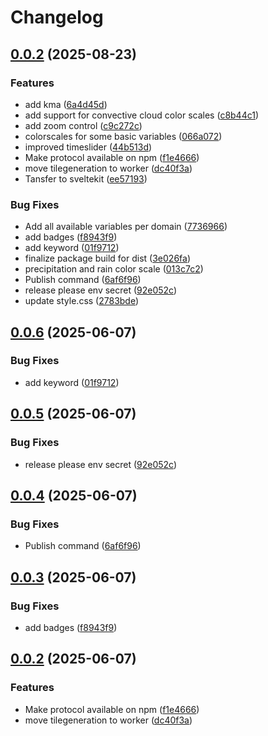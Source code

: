 # Changelog

## [0.0.2](https://github.com/open-meteo/omaps/compare/omaps-v0.0.1...omaps-v0.0.2) (2025-08-23)


### Features

* add kma ([6a4d45d](https://github.com/open-meteo/omaps/commit/6a4d45db4477b6c387005cc546606de8c9b3afc7))
* add support for convective cloud color scales ([c8b44c1](https://github.com/open-meteo/omaps/commit/c8b44c169e105733716f3c0315a5c5d52ea9e68f))
* add zoom control ([c9c272c](https://github.com/open-meteo/omaps/commit/c9c272cec7ee122157748cc806d8697e6bc34ac2))
* colorscales for some basic variables ([066a072](https://github.com/open-meteo/omaps/commit/066a072fb54bb435756b0a5de66b3a366e576b40))
* improved timeslider ([44b513d](https://github.com/open-meteo/omaps/commit/44b513d13679af7fa9d8e91eeaeed669df03fd82))
* Make protocol available on npm ([f1e4666](https://github.com/open-meteo/omaps/commit/f1e4666230d5496d9af6637470f350452d6d350f))
* move tilegeneration to worker ([dc40f3a](https://github.com/open-meteo/omaps/commit/dc40f3aa7618e27aa37ae79fabcd7773d0a65080))
* Tansfer to sveltekit ([ee57193](https://github.com/open-meteo/omaps/commit/ee571938a6be5518446dab156fbd73deb07c35de))


### Bug Fixes

* Add all available variables per domain ([7736966](https://github.com/open-meteo/omaps/commit/7736966d472d163ae1c593bceb92b4435ff74ba4))
* add badges ([f8943f9](https://github.com/open-meteo/omaps/commit/f8943f997ce1f2268a01fef03ae25a286e540633))
* add keyword ([01f9712](https://github.com/open-meteo/omaps/commit/01f9712a10f20082a5a3faf9c0cf1ad9daf26825))
* finalize package build for dist ([3e026fa](https://github.com/open-meteo/omaps/commit/3e026fa60c23210ff89bae8cb29d9f020254d24d))
* precipitation and rain color scale ([013c7c2](https://github.com/open-meteo/omaps/commit/013c7c2fb061c0c2d5cfa170213c64dda77c1ea4))
* Publish command ([6af6f96](https://github.com/open-meteo/omaps/commit/6af6f965f9b2355eaed89fbaa89d3e75899e8ca0))
* release please env secret ([92e052c](https://github.com/open-meteo/omaps/commit/92e052c7844fae7f00595137ca69aea9ae180626))
* update style.css ([2783bde](https://github.com/open-meteo/omaps/commit/2783bde4b6d485c760fc732a7cdd78f5f118a0f3))

## [0.0.6](https://github.com/open-meteo/omaps/compare/omaps-v0.0.5...omaps-v0.0.6) (2025-06-07)


### Bug Fixes

* add keyword ([01f9712](https://github.com/open-meteo/omaps/commit/01f9712a10f20082a5a3faf9c0cf1ad9daf26825))

## [0.0.5](https://github.com/open-meteo/omaps/compare/omaps-v0.0.4...omaps-v0.0.5) (2025-06-07)


### Bug Fixes

* release please env secret ([92e052c](https://github.com/open-meteo/omaps/commit/92e052c7844fae7f00595137ca69aea9ae180626))

## [0.0.4](https://github.com/open-meteo/omaps/compare/omaps-v0.0.3...omaps-v0.0.4) (2025-06-07)


### Bug Fixes

* Publish command ([6af6f96](https://github.com/open-meteo/omaps/commit/6af6f965f9b2355eaed89fbaa89d3e75899e8ca0))

## [0.0.3](https://github.com/open-meteo/omaps/compare/omaps-v0.0.2...omaps-v0.0.3) (2025-06-07)


### Bug Fixes

* add badges ([f8943f9](https://github.com/open-meteo/omaps/commit/f8943f997ce1f2268a01fef03ae25a286e540633))

## [0.0.2](https://github.com/open-meteo/omaps/compare/omaps-v0.0.1...omaps-v0.0.2) (2025-06-07)


### Features

* Make protocol available on npm ([f1e4666](https://github.com/open-meteo/omaps/commit/f1e4666230d5496d9af6637470f350452d6d350f))
* move tilegeneration to worker ([dc40f3a](https://github.com/open-meteo/omaps/commit/dc40f3aa7618e27aa37ae79fabcd7773d0a65080))
